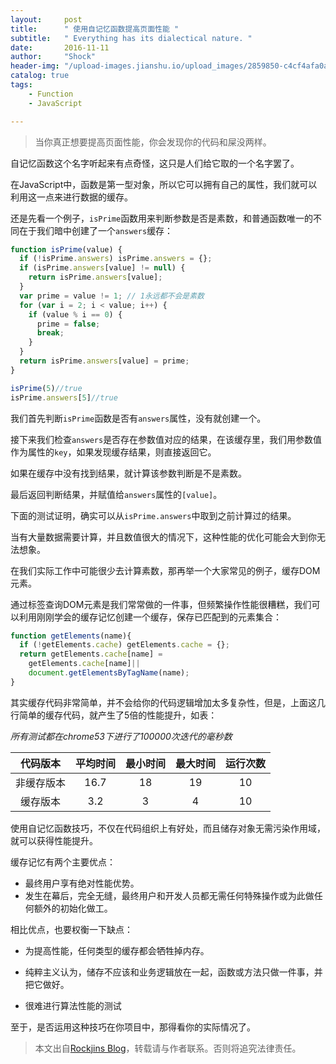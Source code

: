 ```yaml
---
layout:     post
title:      " 使用自记忆函数提高页面性能 "
subtitle:   " Everything has its dialectical nature. "
date:       2016-11-11
author:     "Shock"
header-img: "/upload-images.jianshu.io/upload_images/2859850-c4cf4afa0a1cfd80.jpg?imageMogr2/auto-orient/strip%7CimageView2/2/w/1240"
catalog: true
tags:
    - Function
    - JavaScript

---
```

> 当你真正想要提高页面性能，你会发现你的代码和屎没两样。

自记忆函数这个名字听起来有点奇怪，这只是人们给它取的一个名字罢了。

在JavaScript中，函数是第一型对象，所以它可以拥有自己的属性，我们就可以利用这一点来进行数据的缓存。

还是先看一个例子，`isPrime`函数用来判断参数是否是素数，和普通函数唯一的不同在于我们暗中创建了一个`answers`缓存：

```javascript
function isPrime(value) {
  if (!isPrime.answers) isPrime.answers = {};                  
  if (isPrime.answers[value] != null) {                        
    return isPrime.answers[value];                             
  }                                                            
  var prime = value != 1; // 1永远都不会是素数
  for (var i = 2; i < value; i++) {
    if (value % i == 0) {
      prime = false;
      break;
    }
  }
  return isPrime.answers[value] = prime;                       
}

isPrime(5)//true                            
isPrime.answers[5]//true
```

我们首先判断`isPrime`函数是否有`answers`属性，没有就创建一个。

接下来我们检查`answers`是否存在参数值对应的结果，在该缓存里，我们用参数值作为属性的`key`，如果发现缓存结果，则直接返回它。

如果在缓存中没有找到结果，就计算该参数判断是不是素数。

最后返回判断结果，并赋值给`answers`属性的`[value]`。

下面的测试证明，确实可以从`isPrime.answers`中取到之前计算过的结果。

当有大量数据需要计算，并且数值很大的情况下，这种性能的优化可能会大到你无法想象。

在我们实际工作中可能很少去计算素数，那再举一个大家常见的例子，缓存DOM元素。

通过标签查询DOM元素是我们常常做的一件事，但频繁操作性能很糟糕，我们可以利用刚刚学会的缓存记忆创建一个缓存，保存已匹配到的元素集合：

```javascript
function getElements(name){
  if (!getElements.cache) getElements.cache = {};
  return getElements.cache[name] =
    getElements.cache[name]||
    document.getElementsByTagName(name);
}
```

其实缓存代码非常简单，并不会给你的代码逻辑增加太多复杂性，但是，上面这几行简单的缓存代码，就产生了5倍的性能提升，如表：

*所有测试都在chrome53下进行了100000次迭代的毫秒数*

| 代码版本|平均时间|最小时间|最大时间|运行次数|
|:--:|:--:|:--:|:--:|:--:|
|非缓存版本|16.7|18|19|10|
|缓存版本|3.2|3|4|10|

使用自记忆函数技巧，不仅在代码组织上有好处，而且储存对象无需污染作用域，就可以获得性能提升。

缓存记忆有两个主要优点：

- 最终用户享有绝对性能优势。
- 发生在幕后，完全无缝，最终用户和开发人员都无需任何特殊操作或为此做任何额外的初始化做工。

相比优点，也要权衡一下缺点：

- 为提高性能，任何类型的缓存都会牺牲掉内存。

- 纯粹主义认为，储存不应该和业务逻辑放在一起，函数或方法只做一件事，并把它做好。

- 很难进行算法性能的测试

至于，是否运用这种技巧在你项目中，那得看你的实际情况了。

> 本文出自[Rockjins Blog](https://rockjins.github.io)，转载请与作者联系。否则将追究法律责任。

